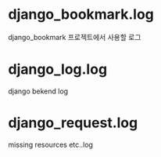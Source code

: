 # django_bookmark.log
django_bookmark 프로젝트에서 사용할 로그 

# django_log.log
django bekend log

# django_request.log
missing resources etc..log